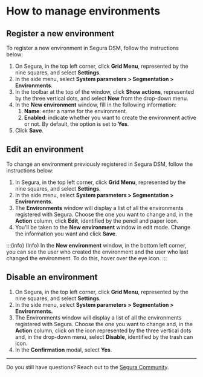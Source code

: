 # How to manage environments

## Register a new environment

To register a new environment in Segura DSM, follow the instructions below:

1. On Segura, in the top left corner, click **Grid Menu**, represented by the nine squares, and select **Settings**.
2. In the side menu, select **System parameters > Segmentation > Environments**.
3. In the toolbar at the top of the window, click **Show actions**, represented by the three vertical dots, and select **New** from the drop-down menu.
4. In the **New environment** window, fill in the following information:
   1. **Name**: enter a name for the environment.
   2. **Enabled**: indicate whether you want to create the environment active or not. By default, the option is set to **Yes**.
5. Click **Save**.

## Edit an environment

To change an environment previously registered in Segura DSM, follow the instructions below:

1. In Segura, in the top left corner, click **Grid Menu**, represented by the nine squares, and select **Settings**.
2. In the side menu, select **System parameters > Segmentation > Environments.**
3. The **Environments** window will display a list of all the environments registered with Segura. Choose the one you want to change and, in the **Action** column, click **Edit**, identified by the pencil and paper icon.
4. You'll be taken to the **New environment** window in edit mode. Change the information you want and click **Save**.

:::(info) (Info)
In the **New environment** window, in the bottom left corner, you can see the user who created the environment and the user who last changed the environment. To do this, hover over the eye icon.
:::

## Disable an environment

1. On Segura, in the top left corner, click **Grid Menu**, represented by the nine squares, and select **Settings**.
2. In the side menu, select **System parameters > Segmentation > Environments.**
3. The Environments window will display a list of all the environments registered with Segura. Choose the one you want to change and, in the **Action** column, click on the icon represented by the three vertical dots and, in the drop-down menu, select **Disable**, identified by the trash can icon.
4. In the **Confirmation** modal, select **Yes**.

---
Do you still have questions? Reach out to the [Segura Community](https://community.Segura.io/).